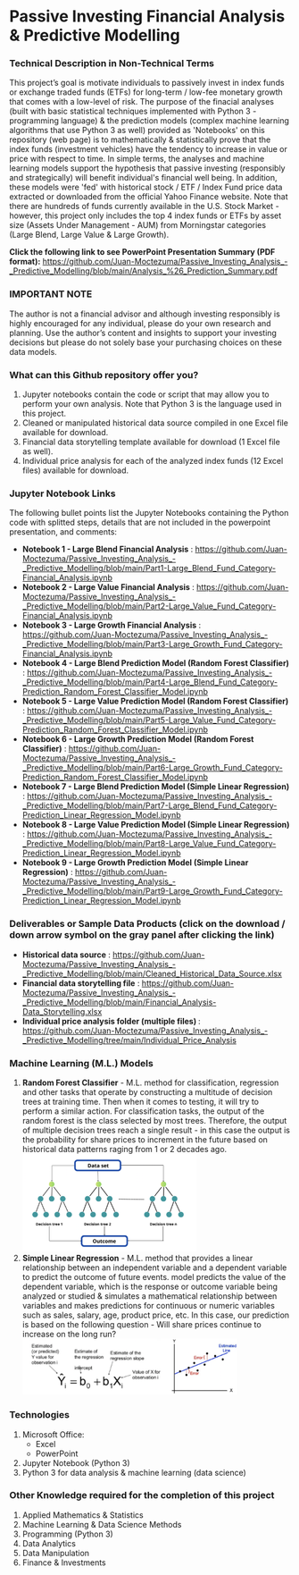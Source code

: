 # Passive Investing Financial Analysis & Predictive Modelling

### Technical Description in Non-Technical Terms
This project’s goal is motivate individuals to passively invest in index funds or exchange traded funds (ETFs) for long-term / low-fee monetary growth that comes with a low-level of risk. The purpose of the finacial analyses (built with basic statistical techniques implemented with Python 3 - programming language) & the prediction models (complex machine learning algorithms that use Python 3 as well) provided as 'Notebooks' on this repository (web page) is to mathematically & statistically prove that the index funds (investment vehicles) have the tendency to increase in value or price with respect to time. In simple terms, the analyses and machine learning models support the hypothesis that passive investing (responsibly and strategically) will benefit individual's financial well being. In addition, these models were 'fed' with historical stock / ETF / Index Fund price data extracted or downloaded from the official Yahoo Finance website. Note that there are hundreds of funds currently available in the U.S. Stock Market - however, this project only includes the top 4 index funds or ETFs by asset size (Assets Under Management - AUM) from Morningstar categories (Large Blend, Large Value & Large Growth).


<b>Click the following link to see PowerPoint Presentation Summary (PDF format):</b> https://github.com/Juan-Moctezuma/Passive_Investing_Analysis_-_Predictive_Modelling/blob/main/Analysis_%26_Prediction_Summary.pdf

### IMPORTANT NOTE
The author is not a financial advisor and although investing responsibly is highly encouraged for any individual, please do your own research and planning. Use the author’s content and insights to support your investing decisions but please do not solely base your purchasing choices on these data models. 

### What can this Github repository offer you? 
1. Jupyter notebooks contain the code or script that may allow you to perform your own analysis. Note that Python 3 is the language used in this project.
2. Cleaned or manipulated historical data source compiled in one Excel file available for download.
3. Financial data storytelling template available for download (1 Excel file as well).
4. Individual price analysis for each of the analyzed index funds (12 Excel files) available for download. 

### Jupyter Notebook Links
The following bullet points list the Jupyter Notebooks containing the Python code with splitted steps, details that are not included in the powerpoint presentation, and comments: <br/>
* <b>Notebook 1 - Large Blend Financial Analysis</b> : https://github.com/Juan-Moctezuma/Passive_Investing_Analysis_-_Predictive_Modelling/blob/main/Part1-Large_Blend_Fund_Category-Financial_Analysis.ipynb
* <b>Notebook 2 - Large Value Financial Analysis</b> : https://github.com/Juan-Moctezuma/Passive_Investing_Analysis_-_Predictive_Modelling/blob/main/Part2-Large_Value_Fund_Category-Financial_Analysis.ipynb
* <b>Notebook 3 - Large Growth Financial Analysis</b> : https://github.com/Juan-Moctezuma/Passive_Investing_Analysis_-_Predictive_Modelling/blob/main/Part3-Large_Growth_Fund_Category-Financial_Analysis.ipynb
* <b>Notebook 4 - Large Blend Prediction Model (Random Forest Classifier)</b> : https://github.com/Juan-Moctezuma/Passive_Investing_Analysis_-_Predictive_Modelling/blob/main/Part4-Large_Blend_Fund_Category-Prediction_Random_Forest_Classifier_Model.ipynb
* <b>Notebook 5 - Large Value Prediction Model (Random Forest Classifier)</b> : https://github.com/Juan-Moctezuma/Passive_Investing_Analysis_-_Predictive_Modelling/blob/main/Part5-Large_Value_Fund_Category-Prediction_Random_Forest_Classifier_Model.ipynb
* <b>Notebook 6 - Large Growth Prediction Model (Random Forest Classifier)</b> : https://github.com/Juan-Moctezuma/Passive_Investing_Analysis_-_Predictive_Modelling/blob/main/Part6-Large_Growth_Fund_Category-Prediction_Random_Forest_Classifier_Model.ipynb
* <b>Notebook 7 - Large Blend Prediction Model (Simple Linear Regression)</b> : https://github.com/Juan-Moctezuma/Passive_Investing_Analysis_-_Predictive_Modelling/blob/main/Part7-Large_Blend_Fund_Category-Prediction_Linear_Regression_Model.ipynb
* <b>Notebook 8 - Large Value Prediction Model (Simple Linear Regression)</b> : https://github.com/Juan-Moctezuma/Passive_Investing_Analysis_-_Predictive_Modelling/blob/main/Part8-Large_Value_Fund_Category-Prediction_Linear_Regression_Model.ipynb
* <b>Notebook 9 - Large Growth Prediction Model (Simple Linear Regression)</b> : https://github.com/Juan-Moctezuma/Passive_Investing_Analysis_-_Predictive_Modelling/blob/main/Part9-Large_Growth_Fund_Category-Prediction_Linear_Regression_Model.ipynb

### Deliverables or Sample Data Products (click on the download / down arrow symbol on the gray panel after clicking the link)
* <b>Historical data source</b> : https://github.com/Juan-Moctezuma/Passive_Investing_Analysis_-_Predictive_Modelling/blob/main/Cleaned_Historical_Data_Source.xlsx
* <b>Financial data storytelling file</b> : https://github.com/Juan-Moctezuma/Passive_Investing_Analysis_-_Predictive_Modelling/blob/main/Financial_Analysis-Data_Storytelling.xlsx
* <b>Individual price analysis folder (multiple files) </b> : https://github.com/Juan-Moctezuma/Passive_Investing_Analysis_-_Predictive_Modelling/tree/main/Individual_Price_Analysis

### Machine Learning (M.L.) Models
1. <b>Random Forest Classifier</b> - M.L. method for classification, regression and other tasks that operate by constructing a multitude of decision trees at training time. Then when it comes to testing, it will try to perform a similar action. For classification tasks, the output of the random forest is the class selected by most trees. Therefore, the output of multiple decision trees reach a single result - in this case the output is the probability for share prices to increment in the future based on historical data patterns raging from 1 or 2 decades ago. <img src="Images/decision_tree.png" width="65%">
2. <b>Simple Linear Regression</b> - M.L. method that provides a linear relationship between an independent variable and a dependent variable to predict the outcome of future events. model predicts the value of the dependent variable, which is the response or outcome variable being analyzed or studied & simulates a mathematical relationship between variables and makes predictions for continuous or numeric variables such as sales, salary, age, product price, etc. In this case, our prediction is based on the following question - Will share prices continue to increase on the long run? <img src="Images/linear_regression_picture2.png" width="80%">

### Technologies
1. Microsoft Office:
   * Excel
   * PowerPoint
2. Jupyter Notebook (Python 3)
3. Python 3 for data analysis & machine learning (data science)

### Other Knowledge required for the completion of this project 
1. Applied Mathematics & Statistics
2. Machine Learning & Data Science Methods
3. Programming (Python 3)
5. Data Analytics
6. Data Manipulation
7. Finance & Investments


